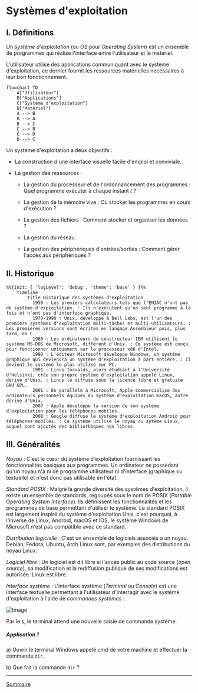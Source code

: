 # Systèmes d'exploitation

## I. Définitions

Un *système d'exploitation* (ou *OS* pour *Operating System*) est un ensemble de programmes qui réalise l'interface entre l'utilisateur et le matériel.

L'utilisateur utilise des applications communiquant avec le système d'exploitation, ce dernier fournit les ressources matérielles necéssaires à leur bon fonctionnement.

```mermaid
flowchart TD
    A["Utilisateur"]
    B["Applications"]
    C["Système d'exploitation"]
    D["Matériel"]
    A --> B
    B --> A
    B --> C
    C --> B
    C --> D
    D --> C
```

Un système d'exploitation a deux objectifs :

- La construction d'une interface visuelle facile d'emploi et conviviale.

- La gestion des ressources :

    + La gestion du processeur et de l'ordonnancement des programmes : Quel programme exécuter à chaque instant $t$ ?

    + La gestion de la mémoire vive : Où stocker les programmes en cours d'exécution ?

    + La gestion des fichiers : Comment stocker et organiser les données ?

    + La gestion du réseau.

    + La gestion des périphériques d'entrées/sorties : Comment gérer l'accès aux périphériques ?

## II. Historique

```mermaid
%%{init: { 'logLevel': 'debug', 'theme': 'base' } }%%
    timeline
        title Historique des systèmes d'exploitation
          1950 : Les premiers calculateurs tels que l'ENIAC n'ont pas de système d'exploitation. : Ils n'exécutent qu'un seul programme à la fois et n'ont pas d'interface graphique.
          1970-1990 : Unix, développé à Bell Labs, est l'un des premiers systèmes d'exploitation multi-tâches et multi-utilisateurs. : Les premières versions sont écrites en langage Assembleur puis, plus tard, en C. 
          1980 : Les ordinateurs du constructeur IBM utilisent le système MS-DOS de Microsoft, différent d'Unix. : Ce système est conçu pour fonctionner uniquement sur le processeur x86 d'Intel.
          1990 : L'éditeur Microsoft développe Windows, un système graphique qui deviendra un système d'exploitation à part entière. : Il devient le système le plus utilisé sur PC.
          1991 : Linus Torvalds, alors étudiant à l'Université d'Helsinki, crée son propre système d'exploitation appelé Linux, dérivé d'Unix. : Linus le diffuse sous la licence libre et gratuite GNU GPL.
          2001 : En parallèle à Microsoft, Apple commercialise des ordinateurs personnels équipés du système d'exploitation macOS, autre dérivé d'Unix.
          2007 : Apple développe la version de son système d'exploitation pour les téléphones mobiles.
          2008 : Google diffuse le système d'exploitation Android pour téléphones mobiles. : Ce système utilise le noyau du sytème Linux, auquel sont ajoutés des bibliothèques non libres.
```

## III. Généralités

*Noyau* : C'est le cœur du système d'exploitation fournissant les fonctionnalités basiques aux programmes. Un ordinateur ne possèdant qu'un noyau n'a ni de programme utilisateur ni d'interface (graphique ou textuelle) et n'est donc pas utilisable en l'état.

*Standard POSIX* : Malgré la grande diversité des systèmes d'exploitation, il existe un ensemble de standards, regoupés sous le nom de POSIX (*Portable Operating System Interface*). Ils définissent les fonctionnalités et les programmes de base permettant d'utiliser le système. Le standard POSIX est largement inspiré du système d'exploitation Unix, c'est pourquoi, à l'inverse de Linux, Android, macOS et IOS, le système Windows de Microsoft n'est pas compatible avec ce standard.

*Distribution logicielle* : C'est un ensemble de logiciels associés à un noyau. Debian, Fedora, Ubuntu, Arch Linux sont, par exemples des distributions du noyau Linux.

*Logiciel libre* : Un logiciel est dit libre si l'accès public au code source (*open source*), sa modification et la rediffusion publique de ses modifications est autorisée. Linux est libre.

*Interface système* : L'interface système (*Terminal* ou *Console*) est une interface textuelle permettant à l'utilisateur d'interragir avec le système d'exploitation à l'aide de *commandes systèmes* :

![Image](./img/terminal.png)

Par le `$`, le terminal attend une nouvelle saisie de commande système.

##### Application 1

a) Ouvrir le terminal Windows appelé *cmd* de votre machine et effectuer la commande `dir`.

b) Que fait la commande `dir` ?
___________

[Sommaire](./../README.md)